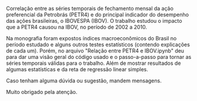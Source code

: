 Correlação entre as séries temporais de fechamento mensal da ação preferencial da Petrobrás (PETR4) e do principal indicador do desempenho das ações brasileiras, o IBOVESPA (IBOV). O trabalho estudou o impacto que a PETR4 causou na IBOV, no período de 2002 a 2010.

Na monografia foram expostos índices macroeconômicos do Brasil no período estudado e alguns outros testes estatísticos (contendo explicações de cada um). Porém, no arquivo "Relação entre PETR4 e IBOV.ipynb" deu para dar uma visão geral do código usado e o passo-a-passo para tornar as séries temporais válidas para o trabalho. Além de mostrar resultados de algumas estatísticas e da reta de regressão linear simples.

Caso tenham alguma dúvida ou sugestão, mandem mensagens.

Muito obrigado pela atenção.
